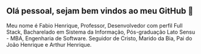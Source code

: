 ## Olá pessoal, sejam bem vindos ao meu GitHub 👋

Meu nome é Fabio Henrique, Professor, Desenvolvedor com perfil Full Stack, Bacharelado em Sistema da Informação, Pós-graduação Lato Sensu - MBA, Engenharia de Software. Seguidor de Cristo, Marido da Bia, Pai do João Henrique e Arthur Henrique.
